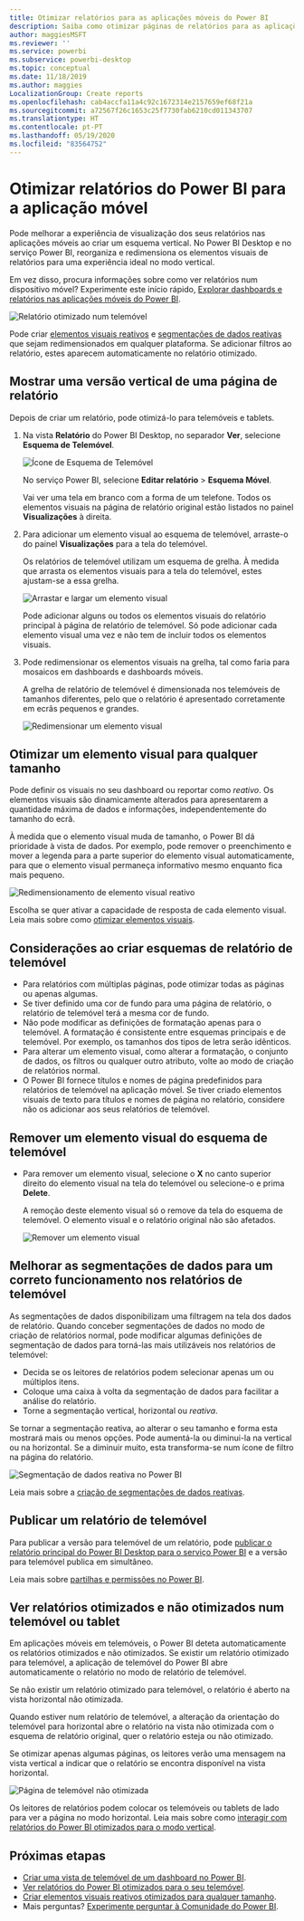 ```yaml
---
title: Otimizar relatórios para as aplicações móveis do Power BI
description: Saiba como otimizar páginas de relatórios para as aplicações móveis do Power BI ao criar uma versão vertical do relatório especificamente para telemóveis e tablets.
author: maggiesMSFT
ms.reviewer: ''
ms.service: powerbi
ms.subservice: powerbi-desktop
ms.topic: conceptual
ms.date: 11/18/2019
ms.author: maggies
LocalizationGroup: Create reports
ms.openlocfilehash: cab4accfa11a4c92c1672314e2157659ef68f21a
ms.sourcegitcommit: a72567f26c1653c25f7730fab6210cd011343707
ms.translationtype: HT
ms.contentlocale: pt-PT
ms.lasthandoff: 05/19/2020
ms.locfileid: "83564752"
---
```

# <a name="optimize-power-bi-reports-for-the-mobile-app"></a>Otimizar relatórios do Power BI para a aplicação móvel
Pode melhorar a experiência de visualização dos seus relatórios nas aplicações móveis ao criar um esquema vertical. No Power BI Desktop e no serviço Power BI, reorganiza e redimensiona os elementos visuais de relatórios para uma experiência ideal no modo vertical.  

Em vez disso, procura informações sobre como ver relatórios num dispositivo móvel? Experimente este início rápido, [Explorar dashboards e relatórios nas aplicações móveis do Power BI](../consumer/mobile/mobile-apps-quickstart-view-dashboard-report.md).

![Relatório otimizado num telemóvel](media/desktop-create-phone-report/desktop-create-phone-report-1.png)

Pode criar [elementos visuais reativos](#optimize-a-visual-for-any-size) e [segmentações de dados reativas](#enhance-slicers-to-work-well-in-phone-reports) que sejam redimensionados em qualquer plataforma. Se adicionar filtros ao relatório, estes aparecem automaticamente no relatório otimizado.

## <a name="lay-out-a-portrait-version-of-a-report-page"></a>Mostrar uma versão vertical de uma página de relatório

Depois de criar um relatório, pode otimizá-lo para telemóveis e tablets.

1. Na vista **Relatório** do Power BI Desktop, no separador **Ver**, selecione **Esquema de Telemóvel**.  
   
    ![Ícone de Esquema de Telemóvel](media/desktop-create-phone-report/desktop-create-phone-report-3.png)
   
    No serviço Power BI, selecione **Editar relatório** > **Esquema Móvel**.

    Vai ver uma tela em branco com a forma de um telefone. Todos os elementos visuais na página de relatório original estão listados no painel **Visualizações** à direita.

1. Para adicionar um elemento visual ao esquema de telemóvel, arraste-o do painel **Visualizações** para a tela do telemóvel.
   
    Os relatórios de telemóvel utilizam um esquema de grelha. À medida que arrasta os elementos visuais para a tela do telemóvel, estes ajustam-se a essa grelha.
   
    ![Arrastar e largar um elemento visual](media/desktop-create-phone-report/desktop-create-phone-report-4.gif)
   
    Pode adicionar alguns ou todos os elementos visuais do relatório principal à página de relatório de telemóvel. Só pode adicionar cada elemento visual uma vez e não tem de incluir todos os elementos visuais.

1. Pode redimensionar os elementos visuais na grelha, tal como faria para mosaicos em dashboards e dashboards móveis.
   
   A grelha de relatório de telemóvel é dimensionada nos telemóveis de tamanhos diferentes, pelo que o relatório é apresentado corretamente em ecrãs pequenos e grandes.
   
   ![Redimensionar um elemento visual](media/desktop-create-phone-report/desktop-create-phone-report-5.gif)

## <a name="optimize-a-visual-for-any-size"></a>Otimizar um elemento visual para qualquer tamanho
Pode definir os visuais no seu dashboard ou reportar como *reativo*. Os elementos visuais são dinamicamente alterados para apresentarem a quantidade máxima de dados e informações, independentemente do tamanho do ecrã. 

À medida que o elemento visual muda de tamanho, o Power BI dá prioridade à vista de dados. Por exemplo, pode remover o preenchimento e mover a legenda para a parte superior do elemento visual automaticamente, para que o elemento visual permaneça informativo mesmo enquanto fica mais pequeno.

![Redimensionamento de elemento visual reativo](media/desktop-create-phone-report/desktop-create-phone-report-6.gif)

Escolha se quer ativar a capacidade de resposta de cada elemento visual. Leia mais sobre como [otimizar elementos visuais](../visuals/power-bi-report-visualizations.md).

## <a name="considerations-when-creating-phone-report-layouts"></a>Considerações ao criar esquemas de relatório de telemóvel
* Para relatórios com múltiplas páginas, pode otimizar todas as páginas ou apenas algumas. 
* Se tiver definido uma cor de fundo para uma página de relatório, o relatório de telemóvel terá a mesma cor de fundo.
* Não pode modificar as definições de formatação apenas para o telemóvel. A formatação é consistente entre esquemas principais e de telemóvel. Por exemplo, os tamanhos dos tipos de letra serão idênticos.
* Para alterar um elemento visual, como alterar a formatação, o conjunto de dados, os filtros ou qualquer outro atributo, volte ao modo de criação de relatórios normal.
* O Power BI fornece títulos e nomes de página predefinidos para relatórios de telemóvel na aplicação móvel. Se tiver criado elementos visuais de texto para títulos e nomes de página no relatório, considere não os adicionar aos seus relatórios de telemóvel.     

## <a name="remove-a-visual-from-the-phone-layout"></a>Remover um elemento visual do esquema de telemóvel
* Para remover um elemento visual, selecione o **X** no canto superior direito do elemento visual na tela do telemóvel ou selecione-o e prima **Delete**.
  
   A remoção deste elemento visual só o remove da tela do esquema de telemóvel. O elemento visual e o relatório original não são afetados.
  
   ![Remover um elemento visual](media/desktop-create-phone-report/desktop-create-phone-report-7.gif)

## <a name="enhance-slicers-to-work-well-in-phone-reports"></a>Melhorar as segmentações de dados para um correto funcionamento nos relatórios de telemóvel
As segmentações de dados disponibilizam uma filtragem na tela dos dados de relatório. Quando conceber segmentações de dados no modo de criação de relatórios normal, pode modificar algumas definições de segmentação de dados para torná-las mais utilizáveis nos relatórios de telemóvel:

* Decida se os leitores de relatórios podem selecionar apenas um ou múltiplos itens.
* Coloque uma caixa à volta da segmentação de dados para facilitar a análise do relatório.
* Torne a segmentação vertical, horizontal ou *reativa*. 

Se tornar a segmentação reativa, ao alterar o seu tamanho e forma esta mostrará mais ou menos opções. Pode aumentá-la ou diminui-la na vertical ou na horizontal. Se a diminuir muito, esta transforma-se num ícone de filtro na página do relatório. 

![Segmentação de dados reativa no Power BI](media/desktop-create-phone-report/desktop-create-phone-report-8.png)

Leia mais sobre a [criação de segmentações de dados reativas](power-bi-slicer-filter-responsive.md).

## <a name="publish-a-phone-report"></a>Publicar um relatório de telemóvel
Para publicar a versão para telemóvel de um relatório, pode [publicar o relatório principal do Power BI Desktop para o serviço Power BI](desktop-upload-desktop-files.md) e a versão para telemóvel publica em simultâneo.
  
Leia mais sobre [partilhas e permissões no Power BI](../collaborate-share/service-how-to-collaborate-distribute-dashboards-reports.md).

## <a name="view-optimized-and-unoptimized-reports-on-a-phone-or-tablet"></a>Ver relatórios otimizados e não otimizados num telemóvel ou tablet
Em aplicações móveis em telemóveis, o Power BI deteta automaticamente os relatórios otimizados e não otimizados. Se existir um relatório otimizado para telemóvel, a aplicação de telemóvel do Power BI abre automaticamente o relatório no modo de relatório de telemóvel.

Se não existir um relatório otimizado para telemóvel, o relatório é aberto na vista horizontal não otimizada.  

Quando estiver num relatório de telemóvel, a alteração da orientação do telemóvel para horizontal abre o relatório na vista não otimizada com o esquema de relatório original, quer o relatório esteja ou não otimizado.

Se otimizar apenas algumas páginas, os leitores verão uma mensagem na vista vertical a indicar que o relatório se encontra disponível na vista horizontal.

![Página de telemóvel não otimizada](media/desktop-create-phone-report/desktop-create-phone-report-9.png)

Os leitores de relatórios podem colocar os telemóveis ou tablets de lado para ver a página no modo horizontal. Leia mais sobre como [interagir com relatórios do Power BI otimizados para o modo vertical](../consumer/mobile/mobile-apps-view-phone-report.md).

## <a name="next-steps"></a>Próximas etapas
* [Criar uma vista de telemóvel de um dashboard no Power BI](service-create-dashboard-mobile-phone-view.md).
* [Ver relatórios do Power BI otimizados para o seu telemóvel](../consumer/mobile/mobile-apps-view-phone-report.md).
* [Criar elementos visuais reativos otimizados para qualquer tamanho](../visuals/power-bi-report-visualizations.md).
* Mais perguntas? [Experimente perguntar à Comunidade do Power BI](https://community.powerbi.com/).
